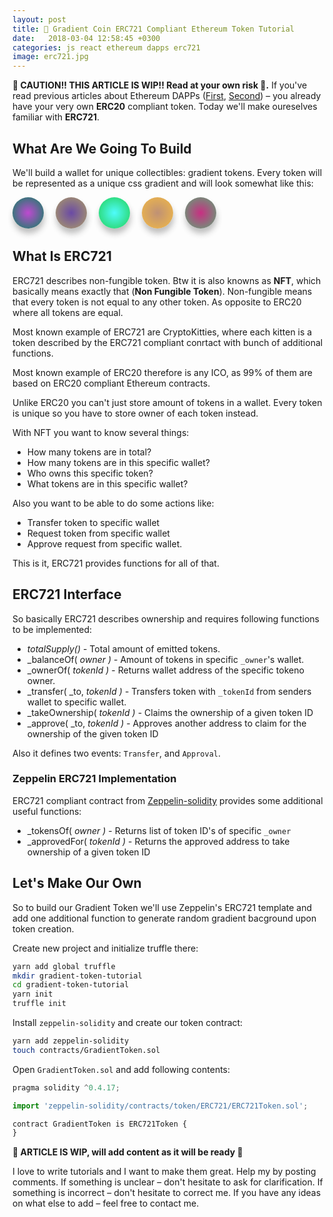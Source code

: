 ```yaml
---
layout: post
title: 🚧 Gradient Coin ERC721 Compliant Ethereum Token Tutorial
date:   2018-03-04 12:58:45 +0300
categories: js react ethereum dapps erc721
image: erc721.jpg
---
```


__🚧 CAUTION!! THIS ARTICLE IS WIP!! Read at your own risk 🚧.__ If you've read previous articles about Ethereum DAPPs ([First](http://maksimivanov.com/posts/ethereum-react-dapp-tutorial), [Second](http://maksimivanov.com/posts/ethereum-react-dapp-tutorial-part-2)) – you already have your very own __ERC20__ compliant token. Today we'll make oureselves familiar with __ERC721__.

## What Are We Going To Build

We'll build a wallet for unique collectibles: gradient tokens. Every token will be represented as a unique css gradient and will look somewhat like this:

<p>
<div style="display: inline-block; margin-right: 15px; width: 50px; height: 50px; border-radius: 50%; background: #BF49D1; background: -webkit-radial-gradient(center,#BF49D1,#06855B); background: -o-radial-gradient(center,#BF49D1,#06855B); background: -moz-radial-gradient(center,#BF49D1,#06855B); background: radial-gradient(ellipse at center, #BF49D1, #06855B); box-shadow: 1px 8px 10px 0px rgba(50, 50, 50, 0.3);"></div>
<div style="display: inline-block; margin-right: 15px; width: 50px; height: 50px; border-radius: 50%; background: #6A4AA5; background: -webkit-radial-gradient(center,#6A4AA5,#AD9E64); background: -o-radial-gradient(center,#6A4AA5,#AD9E64); background: -moz-radial-gradient(center,#6A4AA5,#AD9E64); background: radial-gradient(ellipse at center, #6A4AA5, #AD9E64); box-shadow: 1px 8px 10px 0px rgba(50, 50, 50, 0.3);"></div>
<div style="display: inline-block; margin-right: 15px; width: 50px; height: 50px; border-radius: 50%; background: #4FFCFC; background: -webkit-radial-gradient(center,#4FFCFC,#21D152); background: -o-radial-gradient(center,#4FFCFC,#21D152); background: -moz-radial-gradient(center,#4FFCFC,#21D152); background: radial-gradient(ellipse at center, #4FFCFC, #21D152); box-shadow: 1px 8px 10px 0px rgba(50, 50, 50, 0.3);"></div>
<div style="display: inline-block; margin-right: 15px; width: 50px; height: 50px; border-radius: 50%; background: #BF9175; background: -webkit-radial-gradient(center,#BF9175,#F3BA45); background: -o-radial-gradient(center,#BF9175,#F3BA45); background: -moz-radial-gradient(center,#BF9175,#F3BA45); background: radial-gradient(ellipse at center, #BF9175, #F3BA45); box-shadow: 1px 8px 10px 0px rgba(50, 50, 50, 0.3);"></div>
<div style="display: inline-block; margin-right: 15px; width: 50px; height: 50px; border-radius: 50%; background: #C82F82; background: -webkit-radial-gradient(center,#C82F82,#5AA976); background: -o-radial-gradient(center,#C82F82,#5AA976); background: -moz-radial-gradient(center,#C82F82,#5AA976); background: radial-gradient(ellipse at center, #C82F82, #5AA976); box-shadow: 1px 8px 10px 0px rgba(50, 50, 50, 0.3);"></div>
</p>

## What Is ERC721

ERC721 describes non-fungible token. Btw it is also knowns as __NFT__, which basically means exactly that (__Non Fungible Token__). Non-fungible means that every token is not equal to any other token. As opposite to ERC20 where all tokens are equal.

Most known example of ERC721 are CryptoKitties, where each kitten is a token described by the ERC721 compliant conrtact with bunch of additional functions.

Most known example of ERC20 therefore is any ICO, as 99% of them are based on ERC20 compliant Ethereum contracts.

Unlike ERC20 you can't just store amount of tokens in a wallet. Every token is unique so you have to store owner of each token instead.

With NFT you want to know several things: 

* How many tokens are in total? 
* How many tokens are in this specific wallet?
* Who owns this specific token?
* What tokens are in this specific wallet?

Also you want to be able to do some actions like: 

* Transfer token to specific wallet
* Request token from specific wallet
* Approve request from specific wallet.

This is it, ERC721 provides functions for all of that.

## ERC721 Interface

So basically ERC721 describes ownership and requires following functions to be implemented:

* _totalSupply()_ - Total amount of emitted tokens.
* _balanceOf( _owner )_ - Amount of tokens in specific `_owner`'s wallet.
* _ownerOf( _tokenId )_ - Returns wallet address of the specific tokeno owner.
* _transfer( _to, _tokenId )_ - Transfers token with `_tokenId` from senders wallet to specific wallet.
* _takeOwnership( _tokenId )_ - Claims the ownership of a given token ID
* _approve( _to, _tokenId )_ - Approves another address to claim for the ownership of the given token ID

Also it defines two events: `Transfer`, and `Approval`.

### Zeppelin ERC721 Implementation

ERC721 compliant contract from [Zeppelin-solidity](https://github.com/OpenZeppelin/zeppelin-solidity) provides some additional useful functions:

* _tokensOf( _owner )_ - Returns list of token ID's of specific `_owner`
* _approvedFor( _tokenId )_ - Returns the approved address to take ownership of a given token ID

## Let's Make Our Own

So to build our Gradient Token we'll use Zeppelin's ERC721 template and add one additional function to generate random gradient bacground upon token creation.

Create new project and initialize truffle there:

```sh
yarn add global truffle
mkdir gradient-token-tutorial
cd gradient-token-tutorial
yarn init
truffle init
```

Install `zeppelin-solidity` and create our token contract:

```sh
yarn add zeppelin-solidity
touch contracts/GradientToken.sol
```

Open `GradientToken.sol` and add following contents:

```js
pragma solidity ^0.4.17;

import 'zeppelin-solidity/contracts/token/ERC721/ERC721Token.sol';

contract GradientToken is ERC721Token {
}
```

__🚧  ARTICLE IS WIP, will add content as it will be ready 🚧__

I love to write tutorials and I want to make them great. Help my by posting comments. If something is unclear – don't hesitate to ask for clarification. If something is incorrect – don't hesitate to correct me. If you have any ideas on what else to add – feel free to contact me.
